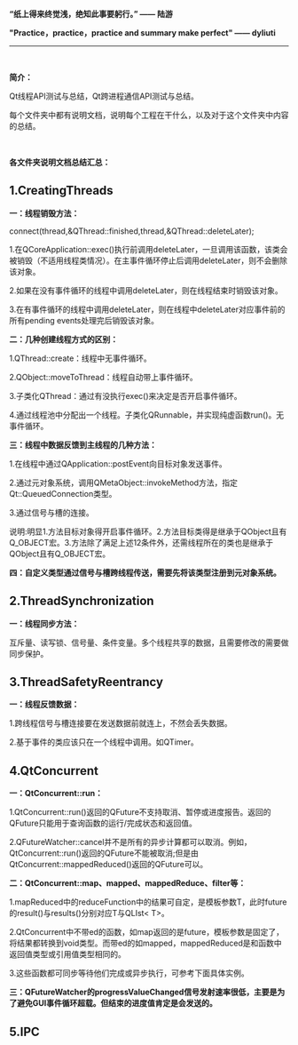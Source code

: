 **“纸上得来终觉浅，绝知此事要躬行。”  —— 陆游**

**"Practice，practice，practice and summary make perfect" —— dyliuti**

------



<br>

**简介：**

Qt线程API测试与总结，Qt跨进程通信API测试与总结。

每个文件夹中都有说明文档，说明每个工程在干什么，以及对于这个文件夹中内容的总结。

<br>

**各文件夹说明文档总结汇总：**

## 1.CreatingThreads

**一：线程销毁方法：**

connect(thread,&QThread::finished,thread,&QThread::deleteLater);

1.在QCoreApplication::exec()执行前调用deleteLater，一旦调用该函数，该类会被销毁（不适用线程类情况）。在主事件循环停止后调用deleteLater，则不会删除该对象。

2.如果在没有事件循环的线程中调用deleteLater，则在线程结束时销毁该对象。

3.在有事件循环的线程中调用deleteLater，则在线程中deleteLater对应事件前的所有pending events处理完后销毁该对象。

**二：几种创建线程方式的区别：**

1.QThread::create：线程中无事件循环。

2.QObject::moveToThread：线程自动带上事件循环。

3.子类化QThread：通过有没执行exec()来决定是否开启事件循环。

4.通过线程池中分配出一个线程。子类化QRunnable，并实现纯虚函数run()。无事件循环。

**三：线程中数据反馈到主线程的几种方法：**

1.在线程中通过QApplication::postEvent向目标对象发送事件。

2.通过元对象系统，调用QMetaObject::invokeMethod方法，指定Qt::QueuedConnection类型。

3.通过信号与槽的连接。

说明:明显1.方法目标对象得开启事件循环。2.方法目标类得是继承于QObject且有Q_OBJECT宏。3.方法除了满足上述12条件外，还需线程所在的类也是继承于QObject且有Q_OBJECT宏。

**四：自定义类型通过信号与槽跨线程传送，需要先将该类型注册到元对象系统。**

## 2.ThreadSynchronization

**一：线程同步方法：**

互斥量、读写锁、信号量、条件变量。多个线程共享的数据，且需要修改的需要做同步保护。

## 3.ThreadSafetyReentrancy

**一：线程反馈数据：**

1.跨线程信号与槽连接要在发送数据前就连上，不然会丢失数据。

2.基于事件的类应该只在一个线程中调用。如QTimer。

## 4.QtConcurrent

**一：QtConcurrent::run：**

1.QtConcurrent::run()返回的QFuture不支持取消、暂停或进度报告。返回的QFuture只能用于查询函数的运行/完成状态和返回值。 

2.QFutureWatcher::cancel并不是所有的异步计算都可以取消。例如，QtConcurrent::run()返回的QFuture不能被取消;但是由QtConcurrent::mappedReduced()返回的QFuture可以。

**二：QtConcurrent::map、mapped、mappedReduce、filter等：**

1.mapReduced中的reduceFunction中的结果可自定，是模板参数T，此时future的result()与results()分别对应T与QLIst< T>。

2.QtConcurrent中不带ed的函数，如map返回的是future<void>，模板参数是固定了，将结果都转换到void类型。而带ed的如mapped，mappedReduced是和函数中返回值类型或引用值类型相同的。  

3.这些函数都可同步等待他们完成或异步执行，可参考下面具体实例。

**三：QFutureWatcher的progressValueChanged信号发射速率很低，主要是为了避免GUI事件循环超载。但结束的进度值肯定是会发送的。**

## 5.IPC

